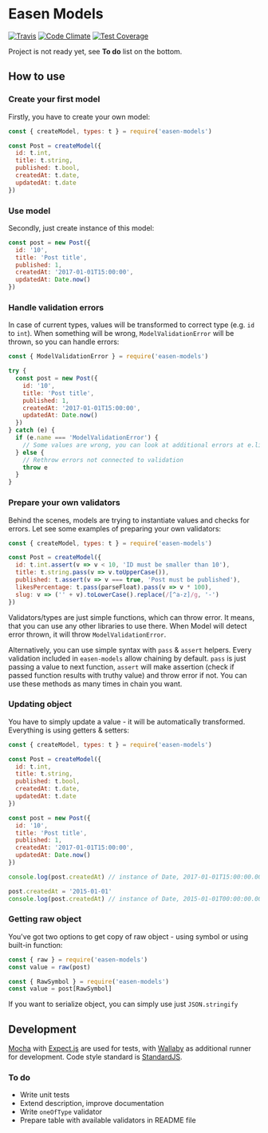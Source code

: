 # Easen Models

[![Travis](https://travis-ci.org/rangoo94/easen-models.svg)](https://travis-ci.org/rangoo94/easen-models)
[![Code Climate](https://codeclimate.com/github/rangoo94/easen-models/badges/gpa.svg)](https://codeclimate.com/github/rangoo94/easen-models)
[![Test Coverage](https://codeclimate.com/github/rangoo94/easen-models/badges/coverage.svg)](https://codeclimate.com/github/rangoo94/easen-models/coverage)

Project is not ready yet, see **To do** list on the bottom.

## How to use

### Create your first model

Firstly, you have to create your own model:

```js
const { createModel, types: t } = require('easen-models')

const Post = createModel({
  id: t.int,
  title: t.string,
  published: t.bool,
  createdAt: t.date,
  updatedAt: t.date
})
```

### Use model

Secondly, just create instance of this model:

```js
const post = new Post({
  id: '10',
  title: 'Post title',
  published: 1,
  createdAt: '2017-01-01T15:00:00',
  updatedAt: Date.now()
})
```

### Handle validation errors

In case of current types, values will be transformed to correct type (e.g. `id` to `int`).
When something will be wrong, `ModelValidationError` will be thrown, so you can handle errors:

```js
const { ModelValidationError } = require('easen-models')

try {
  const post = new Post({
    id: '10',
    title: 'Post title',
    published: 1,
    createdAt: '2017-01-01T15:00:00',
    updatedAt: Date.now()
  })
} catch (e) {
  if (e.name === 'ModelValidationError') {
    // Some values are wrong, you can look at additional errors at e.list
  } else {
    // Rethrow errors not connected to validation
    throw e
  }
}
```

### Prepare your own validators

Behind the scenes, models are trying to instantiate values and checks for errors.
Let see some examples of preparing your own validators:

```js
const { createModel, types: t } = require('easen-models')

const Post = createModel({
  id: t.int.assert(v => v < 10, 'ID must be smaller than 10'),
  title: t.string.pass(v => v.toUpperCase()),
  published: t.assert(v => v === true, 'Post must be published'),
  likesPercentage: t.pass(parseFloat).pass(v => v * 100),
  slug: v => ('' + v).toLowerCase().replace(/[^a-z]/g, '-')
})
```

Validators/types are just simple functions, which can throw error. It means, that you can use any other libraries to use there.
When Model will detect error thrown, it will throw `ModelValidationError`.

Alternatively, you can use simple syntax with `pass` & `assert` helpers. Every validation included in `easen-models` allow chaining by default.
`pass` is just passing a value to next function, `assert` will make assertion (check if passed function results with truthy value) and throw error if not.
You can use these methods as many times in chain you want.

### Updating object

You have to simply update a value - it will be automatically transformed. Everything is using getters & setters:

```js
const { createModel, types: t } = require('easen-models')

const Post = createModel({
  id: t.int,
  title: t.string,
  published: t.bool,
  createdAt: t.date,
  updatedAt: t.date
})

const post = new Post({
  id: '10',
  title: 'Post title',
  published: 1,
  createdAt: '2017-01-01T15:00:00',
  updatedAt: Date.now()
})

console.log(post.createdAt) // instance of Date, 2017-01-01T15:00:00.000Z

post.createdAt = '2015-01-01'
console.log(post.createdAt) // instance of Date, 2015-01-01T00:00:00.000Z
```

### Getting raw object

You've got two options to get copy of raw object - using symbol or using built-in function:

```js
const { raw } = require('easen-models')
const value = raw(post)

const { RawSymbol } = require('easen-models')
const value = post[RawSymbol]
```

If you want to serialize object, you can simply use just `JSON.stringify`

## Development

[Mocha](http://mochajs.org) with [Expect.js](https://github.com/Automattic/expect.js) are used for tests, with [Wallaby](http://wallabyjs.com) as additional runner for development.
Code style standard is [StandardJS](http://standardjs.com).

### To do

- Write unit tests
- Extend description, improve documentation
- Write `oneOfType` validator
- Prepare table with available validators in README file

